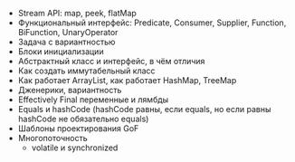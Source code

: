 - Stream API: map, peek, flatMap
- Функциональный интерфейс: Predicate, Consumer, Supplier, Function, BiFunction, UnaryOperator
- Задача с вариантностью
- Блоки инициализации
- Абстрактный класс и интерфейс, в чём отличия
- Как создать иммутабельный класс
- Как работает ArrayList, как работает HashMap, TreeMap
- Дженерики, вариантность
- Effectively Final переменные и лямбды
- Equals и hashCode (hashCode равны, если equals, но если равны hashCode не обязательно equals)
- Шаблоны проектирования GoF
- Многопоточность
	- volatile и synchronized